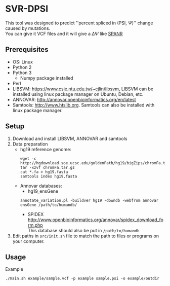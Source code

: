 # SVR-DPSI

This tool was designed to predict ''percent spliced in (PSI, $\Psi$)'' change caused by mutations.  
You can give it VCF files and it will give a $\Delta\Psi$ like [SPANR](http://tools.genes.toronto.edu)


## Prerequisites
- OS: Linux  
- Python 2  
- Python 3  
    - Numpy package installed
- Perl
- LIBSVM: https://www.csie.ntu.edu.tw/~cjlin/libsvm, LIBSVM can be installed using linux package manager on Ubuntu, Debian, etc.  
- ANNOVAR: http://annovar.openbioinformatics.org/en/latest  
- Samtools: http://www.htslib.org. Samtools can also be installed with linux package manager.  

## Setup
1. Download and install LIBSVM, ANNOVAR and samtools  
2. Data preparation
    - hg19 reference genome:  
        ```shell
        wget -c http://hgdownload.soe.ucsc.edu/goldenPath/hg19/bigZips/chromFa.tar.gz
        tar -xzvf chromFa.tar.gz
        cat *.fa > hg19.fasta 
        samtools index hg19.fasta
        ```
    - Annovar databases:  
        - hg19_ensGene  
        ```
        annotate_variation.pl -buildver hg19 -downdb -webfrom annovar ensGene /path/to/humandb/
        ```
        - SPIDEX  
        http://www.openbioinformatics.org/annovar/spidex_download_form.php  
        This database should also be put in `/path/to/humandb`
4. Edit paths in `src/init.sh` file to match the path to files or programs on your computer.  

## Usage  
Example  

```shell
./main.sh example/sample.vcf -p example sample.psi -o example/outdir
```
